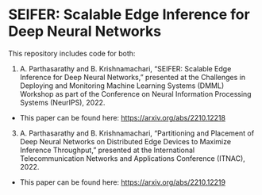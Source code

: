 # SEIFER: Scalable Edge Inference for Deep Neural Networks

This repository includes code for both:

1. A. Parthasarathy and B. Krishnamachari, “SEIFER: Scalable Edge Inference for Deep Neural Networks,” presented at the Challenges in Deploying and Monitoring Machine Learning Systems (DMML) Workshop as part of the Conference on Neural Information Processing Systems (NeurIPS), 2022.
- This paper can be found here: https://arxiv.org/abs/2210.12218

3. A. Parthasarathy and B. Krishnamachari, “Partitioning and Placement of Deep Neural Networks on Distributed Edge Devices to Maximize Inference Throughput,” presented at the International Telecommunication Networks and Applications Conference (ITNAC), 2022.
- This paper can be found here: https://arxiv.org/abs/2210.12219
